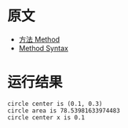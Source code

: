 # 原文
- [方法 Method](https://course.rs/basic/method.html)
- [Method Syntax](https://doc.rust-lang.org/book/ch05-03-method-syntax.html)

# 运行结果
~~~shell
circle center is (0.1, 0.3)
circle area is 78.53981633974483
circle center x is 0.1

~~~